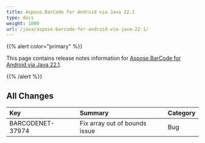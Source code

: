 ```yaml
---
title: Aspose.BarCode for Android via Java 22.1
type: docs
weight: 1000
url: /java/aspose-barcode-for-android-via-java-22-1/
---
```


{{% alert color="primary" %}} 

This page contains release notes information for [Aspose.BarCode for Android via Java 22.1](https://downloads.aspose.com/barcode/androidjava/new-releases/aspose.barcode-for-android-via-java-22.1/).

{{% /alert %}} 
## **All Changes**

|**Key**|**Summary**|**Category**|
| :- | :- | :- |
|BARCODENET-37974|Fix array out of bounds issue|Bug|
